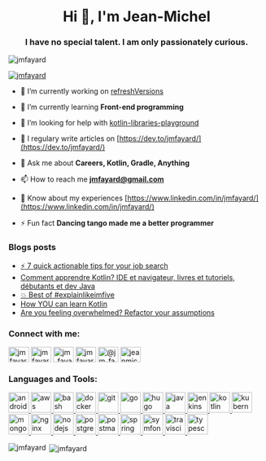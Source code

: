 <h1 align="center">Hi 👋, I'm Jean-Michel</h1>
<h3 align="center">I have no special talent. I am only passionately curious.</h3>

<p align="left"> <img src="https://komarev.com/ghpvc/?username=jmfayard&label=Profile%20views&color=0e75b6&style=flat" alt="jmfayard" /> </p>

<p align="left"> <a href="https://github.com/ryo-ma/github-profile-trophy"><img src="https://github-profile-trophy.vercel.app/?username=jmfayard" alt="jmfayard" /></a> </p>

- 🔭 I’m currently working on [refreshVersions](https://github.com/jmfayard/refreshVersions)

- 🌱 I’m currently learning **Front-end programming**

- 🤝 I’m looking for help with [kotlin-libraries-playground](https://github.com/LouisCAD/kotlin-libraries-playground)

- 📝 I regulary write articles on [https://dev.to/jmfayard/](https://dev.to/jmfayard/)

- 💬 Ask me about **Careers, Kotlin, Gradle, Anything**

- 📫 How to reach me **jmfayard@gmail.com**

- 📄 Know about my experiences [https://www.linkedin.com/in/jmfayard/](https://www.linkedin.com/in/jmfayard/)

- ⚡ Fun fact **Dancing tango made me a better programmer**

### Blogs posts
<!-- BLOG-POST-LIST:START -->
- [⚡️ 7 quick actionable tips for your job search](https://dev.to/jmfayard/7-quick-actionable-tips-for-your-job-search-97h)
- [Comment apprendre Kotlin? IDE et navigateur, livres et tutoriels, débutants et dev Java](https://dev.to/zenika/comment-apprendre-kotlin-ide-et-navigateur-livres-et-tutorials-debutants-et-dev-java-2nda)
- [💥 Best of #explainlikeimfive](https://dev.to/jmfayard/best-of-explainlikeimfive-3a0f)
- [How YOU can learn Kotlin](https://medium.zenika.com/how-can-i-learn-kotlin-62a8e222fc6e?source=rss-63841d68fa9e------2)
- [Are you feeling overwhelmed? Refactor your assumptions](https://blog.kotlin-academy.com/are-you-feeling-overwhelmed-refactor-your-assumptions-fc77804a0b02?source=rss-63841d68fa9e------2)
<!-- BLOG-POST-LIST:END -->

<h3 align="left">Connect with me:</h3>
<p align="left">
<a href="https://codepen.io/jmfayard" target="blank"><img align="center" src="https://cdn.jsdelivr.net/npm/simple-icons@3.0.1/icons/codepen.svg" alt="jmfayard" height="30" width="40" /></a>
<a href="https://dev.to/jmfayard" target="blank"><img align="center" src="https://cdn.jsdelivr.net/npm/simple-icons@3.0.1/icons/dev-dot-to.svg" alt="jmfayard" height="30" width="40" /></a>
<a href="https://twitter.com/jm_fayard" target="blank"><img align="center" src="https://cdn.jsdelivr.net/npm/simple-icons@3.0.1/icons/twitter.svg" alt="jm_fayard" height="30" width="40" /></a>
<a href="https://linkedin.com/in/jmfayard" target="blank"><img align="center" src="https://cdn.jsdelivr.net/npm/simple-icons@3.0.1/icons/linkedin.svg" alt="jmfayard" height="30" width="40" /></a>
<a href="https://medium.com/@jm_fayard" target="blank"><img align="center" src="https://cdn.jsdelivr.net/npm/simple-icons@3.0.1/icons/medium.svg" alt="@jm_fayard" height="30" width="40" /></a>
<a href="https://www.youtube.com/c/jeanmichelfayard" target="blank"><img align="center" src="https://cdn.jsdelivr.net/npm/simple-icons@3.0.1/icons/youtube.svg" alt="jeanmichelfayard" height="30" width="40" /></a>
</p>

<h3 align="left">Languages and Tools:</h3>
<p align="left"> <a href="https://developer.android.com" target="_blank"> <img src="https://devicons.github.io/devicon/devicon.git/icons/android/android-original-wordmark.svg" alt="android" width="40" height="40"/> </a> <a href="https://aws.amazon.com" target="_blank"> <img src="https://devicons.github.io/devicon/devicon.git/icons/amazonwebservices/amazonwebservices-original-wordmark.svg" alt="aws" width="40" height="40"/> </a> <a href="https://www.gnu.org/software/bash/" target="_blank"> <img src="https://www.vectorlogo.zone/logos/gnu_bash/gnu_bash-icon.svg" alt="bash" width="40" height="40"/> </a> <a href="https://www.docker.com/" target="_blank"> <img src="https://devicons.github.io/devicon/devicon.git/icons/docker/docker-original-wordmark.svg" alt="docker" width="40" height="40"/> </a> <a href="https://git-scm.com/" target="_blank"> <img src="https://www.vectorlogo.zone/logos/git-scm/git-scm-icon.svg" alt="git" width="40" height="40"/> </a> <a href="https://golang.org" target="_blank"> <img src="https://devicons.github.io/devicon/devicon.git/icons/go/go-original.svg" alt="go" width="40" height="40"/> </a> <a href="https://gohugo.io/" target="_blank"> <img src="https://api.iconify.design/logos-hugo.svg" alt="hugo" width="40" height="40"/> </a> <a href="https://www.java.com" target="_blank"> <img src="https://devicons.github.io/devicon/devicon.git/icons/java/java-original-wordmark.svg" alt="java" width="40" height="40"/> </a> <a href="https://www.jenkins.io" target="_blank"> <img src="https://www.vectorlogo.zone/logos/jenkins/jenkins-icon.svg" alt="jenkins" width="40" height="40"/> </a> <a href="https://kotlinlang.org" target="_blank"> <img src="https://www.vectorlogo.zone/logos/kotlinlang/kotlinlang-icon.svg" alt="kotlin" width="40" height="40"/> </a> <a href="https://kubernetes.io" target="_blank"> <img src="https://www.vectorlogo.zone/logos/kubernetes/kubernetes-icon.svg" alt="kubernetes" width="40" height="40"/> </a> <a href="https://www.mongodb.com/" target="_blank"> <img src="https://devicons.github.io/devicon/devicon.git/icons/mongodb/mongodb-original-wordmark.svg" alt="mongodb" width="40" height="40"/> </a> <a href="https://www.nginx.com" target="_blank"> <img src="https://devicons.github.io/devicon/devicon.git/icons/nginx/nginx-original.svg" alt="nginx" width="40" height="40"/> </a> <a href="https://nodejs.org" target="_blank"> <img src="https://devicons.github.io/devicon/devicon.git/icons/nodejs/nodejs-original-wordmark.svg" alt="nodejs" width="40" height="40"/> </a> <a href="https://www.postgresql.org" target="_blank"> <img src="https://devicons.github.io/devicon/devicon.git/icons/postgresql/postgresql-original-wordmark.svg" alt="postgresql" width="40" height="40"/> </a> <a href="https://postman.com" target="_blank"> <img src="https://www.vectorlogo.zone/logos/getpostman/getpostman-icon.svg" alt="postman" width="40" height="40"/> </a> <a href="https://spring.io/" target="_blank"> <img src="https://www.vectorlogo.zone/logos/springio/springio-icon.svg" alt="spring" width="40" height="40"/> </a> <a href="https://symfony.com" target="_blank"> <img src="https://symfony.com/logos/symfony_black_03.svg" alt="symfony" width="40" height="40"/> </a> <a href="https://travis-ci.org" target="_blank"> <img src="https://www.vectorlogo.zone/logos/travis-ci/travis-ci-icon.svg" alt="travisci" width="40" height="40"/> </a> <a href="https://www.typescriptlang.org/" target="_blank"> <img src="https://devicons.github.io/devicon/devicon.git/icons/typescript/typescript-original.svg" alt="typescript" width="40" height="40"/> </a> </p>

<p><img align="left" src="https://github-readme-stats.vercel.app/api/top-langs?username=jmfayard&show_icons=true&locale=en&layout=compact" alt="jmfayard" /></p>

<p>&nbsp;<img align="center" src="https://github-readme-stats.vercel.app/api?username=jmfayard&show_icons=true&locale=en" alt="jmfayard" /></p>

